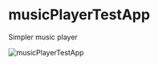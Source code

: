 # musicPlayerTestApp

Simpler music player

![musicPlayerTestApp](![NumFact](https://github.com/alexey1312/NumFact/blob/master/NumFact.gif?raw=true)
)
